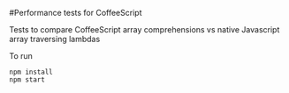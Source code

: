 #Performance tests for CoffeeScript

Tests to compare CoffeeScript array comprehensions
vs native Javascript array traversing lambdas

To run   

```
npm install  
npm start
```
